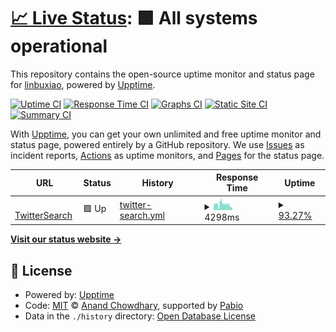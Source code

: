 # [📈 Live Status](https://linbuxiao.github.io/uptime): <!--live status--> **🟩 All systems operational**

This repository contains the open-source uptime monitor and status page for [linbuxiao](https://linsblog.vercel.app), powered by [Upptime](https://github.com/upptime/upptime).

[![Uptime CI](https://github.com/linbuxiao/uptime/workflows/Uptime%20CI/badge.svg)](https://github.com/linbuxiao/uptime/actions?query=workflow%3A%22Uptime+CI%22)
[![Response Time CI](https://github.com/linbuxiao/uptime/workflows/Response%20Time%20CI/badge.svg)](https://github.com/linbuxiao/uptime/actions?query=workflow%3A%22Response+Time+CI%22)
[![Graphs CI](https://github.com/linbuxiao/uptime/workflows/Graphs%20CI/badge.svg)](https://github.com/linbuxiao/uptime/actions?query=workflow%3A%22Graphs+CI%22)
[![Static Site CI](https://github.com/linbuxiao/uptime/workflows/Static%20Site%20CI/badge.svg)](https://github.com/linbuxiao/uptime/actions?query=workflow%3A%22Static+Site+CI%22)
[![Summary CI](https://github.com/linbuxiao/uptime/workflows/Summary%20CI/badge.svg)](https://github.com/linbuxiao/uptime/actions?query=workflow%3A%22Summary+CI%22)

With [Upptime](https://upptime.js.org), you can get your own unlimited and free uptime monitor and status page, powered entirely by a GitHub repository. We use [Issues](https://github.com/linbuxiao/uptime/issues) as incident reports, [Actions](https://github.com/linbuxiao/uptime/actions) as uptime monitors, and [Pages](https://linbuxiao.github.io/uptime) for the status page.

<!--start: status pages-->
<!-- This summary is generated by Upptime (https://github.com/upptime/upptime) -->
<!-- Do not edit this manually, your changes will be overwritten -->
<!-- prettier-ignore -->
| URL | Status | History | Response Time | Uptime |
| --- | ------ | ------- | ------------- | ------ |
| <img alt="" src="https://icons.duckduckgo.com/ip3/8.134.220.225.ico" height="13"> [TwitterSearch](http://8.134.220.225:16100/profile?user_id=169686021&tweet_type=Tweets) | 🟩 Up | [twitter-search.yml](https://github.com/linbuxiao/uptime/commits/HEAD/history/twitter-search.yml) | <details><summary><img alt="Response time graph" src="./graphs/twitter-search/response-time-week.png" height="20"> 4298ms</summary><br><a href="https://linbuxiao.github.io/uptime/history/twitter-search"><img alt="Response time 3559" src="https://img.shields.io/endpoint?url=https%3A%2F%2Fraw.githubusercontent.com%2Flinbuxiao%2Fuptime%2FHEAD%2Fapi%2Ftwitter-search%2Fresponse-time.json"></a><br><a href="https://linbuxiao.github.io/uptime/history/twitter-search"><img alt="24-hour response time 2016" src="https://img.shields.io/endpoint?url=https%3A%2F%2Fraw.githubusercontent.com%2Flinbuxiao%2Fuptime%2FHEAD%2Fapi%2Ftwitter-search%2Fresponse-time-day.json"></a><br><a href="https://linbuxiao.github.io/uptime/history/twitter-search"><img alt="7-day response time 4298" src="https://img.shields.io/endpoint?url=https%3A%2F%2Fraw.githubusercontent.com%2Flinbuxiao%2Fuptime%2FHEAD%2Fapi%2Ftwitter-search%2Fresponse-time-week.json"></a><br><a href="https://linbuxiao.github.io/uptime/history/twitter-search"><img alt="30-day response time 3559" src="https://img.shields.io/endpoint?url=https%3A%2F%2Fraw.githubusercontent.com%2Flinbuxiao%2Fuptime%2FHEAD%2Fapi%2Ftwitter-search%2Fresponse-time-month.json"></a><br><a href="https://linbuxiao.github.io/uptime/history/twitter-search"><img alt="1-year response time 3559" src="https://img.shields.io/endpoint?url=https%3A%2F%2Fraw.githubusercontent.com%2Flinbuxiao%2Fuptime%2FHEAD%2Fapi%2Ftwitter-search%2Fresponse-time-year.json"></a></details> | <details><summary><a href="https://linbuxiao.github.io/uptime/history/twitter-search">93.27%</a></summary><a href="https://linbuxiao.github.io/uptime/history/twitter-search"><img alt="All-time uptime 88.32%" src="https://img.shields.io/endpoint?url=https%3A%2F%2Fraw.githubusercontent.com%2Flinbuxiao%2Fuptime%2FHEAD%2Fapi%2Ftwitter-search%2Fuptime.json"></a><br><a href="https://linbuxiao.github.io/uptime/history/twitter-search"><img alt="24-hour uptime 100.00%" src="https://img.shields.io/endpoint?url=https%3A%2F%2Fraw.githubusercontent.com%2Flinbuxiao%2Fuptime%2FHEAD%2Fapi%2Ftwitter-search%2Fuptime-day.json"></a><br><a href="https://linbuxiao.github.io/uptime/history/twitter-search"><img alt="7-day uptime 93.27%" src="https://img.shields.io/endpoint?url=https%3A%2F%2Fraw.githubusercontent.com%2Flinbuxiao%2Fuptime%2FHEAD%2Fapi%2Ftwitter-search%2Fuptime-week.json"></a><br><a href="https://linbuxiao.github.io/uptime/history/twitter-search"><img alt="30-day uptime 88.32%" src="https://img.shields.io/endpoint?url=https%3A%2F%2Fraw.githubusercontent.com%2Flinbuxiao%2Fuptime%2FHEAD%2Fapi%2Ftwitter-search%2Fuptime-month.json"></a><br><a href="https://linbuxiao.github.io/uptime/history/twitter-search"><img alt="1-year uptime 88.32%" src="https://img.shields.io/endpoint?url=https%3A%2F%2Fraw.githubusercontent.com%2Flinbuxiao%2Fuptime%2FHEAD%2Fapi%2Ftwitter-search%2Fuptime-year.json"></a></details>

<!--end: status pages-->

[**Visit our status website →**](https://linbuxiao.github.io/uptime)

## 📄 License

- Powered by: [Upptime](https://github.com/upptime/upptime)
- Code: [MIT](./LICENSE) © [Anand Chowdhary](https://anandchowdhary.com), supported by [Pabio](https://pabio.com)
- Data in the `./history` directory: [Open Database License](https://opendatacommons.org/licenses/odbl/1-0/)

